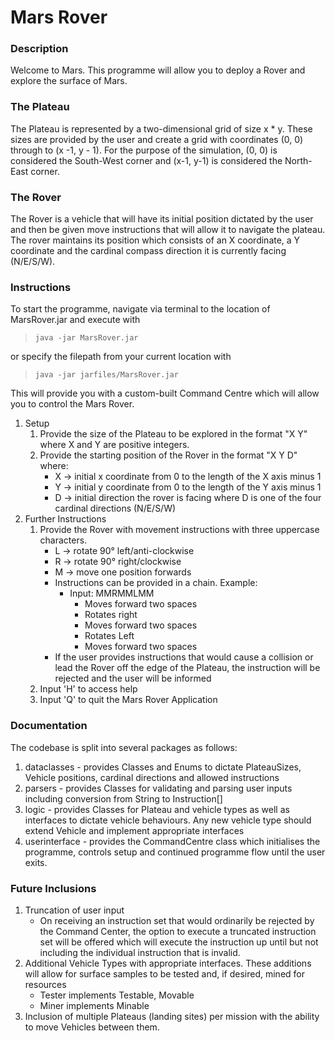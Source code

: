 # Mars Rover

### Description

Welcome to Mars. This programme will allow you to deploy a Rover and explore the surface of Mars.

### The Plateau

The Plateau is represented by a two-dimensional grid of size x * y. These sizes are provided by the user and create a grid with coordinates (0, 0) through to (x -1, y - 1).
For the purpose of the simulation, (0, 0) is considered the South-West corner and (x-1, y-1) is considered the North-East corner.

### The Rover

The Rover is a vehicle that will have its initial position dictated by the user and then be given move instructions that will allow it to navigate the plateau.
The rover maintains its position which consists of an X coordinate, a Y coordinate and the cardinal compass direction it is currently facing (N/E/S/W).

### Instructions


To start the programme, navigate via terminal to the location of MarsRover.jar and execute with

> `java -jar MarsRover.jar`

or specify the filepath from your current location with

> `java -jar jarfiles/MarsRover.jar`

This will provide you with a custom-built Command Centre which will allow you to control the Mars Rover.

1. Setup
   1. Provide the size of the Plateau to be explored in the format "X Y" where X and Y are positive integers.
   2. Provide the starting position of the Rover in the format "X Y D" where:
      - X -> initial x coordinate from 0 to the length of the X axis minus 1
      - Y -> initial y coordinate from 0 to the length of the Y axis minus 1
      - D -> initial direction the rover is facing where D is one of the four cardinal directions (N/E/S/W)
2. Further Instructions
   1. Provide the Rover with movement instructions with three uppercase characters.
      - L -> rotate 90&deg; left/anti-clockwise
      - R -> rotate 90&deg; right/clockwise
      - M -> move one position forwards
      - Instructions can be provided in a chain. Example:
        - Input: MMRMMLMM
          - Moves forward two spaces
          - Rotates right
          - Moves forward two spaces
          - Rotates Left
          - Moves forward two spaces
      - If the user provides instructions that would cause a collision or lead the Rover off the edge of the Plateau, the instruction will be rejected and the user will be informed
   2. Input 'H' to access help
   3. Input 'Q' to quit the Mars Rover Application


### Documentation

The codebase is split into several packages as follows:

1. dataclasses - provides Classes and Enums to dictate PlateauSizes, Vehicle positions, cardinal directions and allowed instructions
2. parsers - provides Classes for validating and parsing user inputs including conversion from String to Instruction[]
3. logic - provides Classes for Plateau and vehicle types as well as interfaces to dictate vehicle behaviours. Any new vehicle type should extend Vehicle and implement appropriate interfaces
4. userinterface - provides the CommandCentre class which initialises the programme, controls setup and continued programme flow until the user exits.

### Future Inclusions

1. Truncation of user input
   - On receiving an instruction set that would ordinarily be rejected by the Command Center, the option to execute a truncated instruction set will be offered which will execute the instruction up until but not including the individual instruction that is invalid.
2. Additional Vehicle Types with appropriate interfaces. These additions will allow for surface samples to be tested and, if desired, mined for resources
   - Tester implements Testable, Movable
   - Miner implements Minable
3. Inclusion of multiple Plateaus (landing sites) per mission with the ability to move Vehicles between them.

